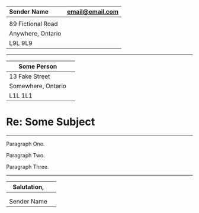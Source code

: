 |  **Sender Name** |  **email@email.com** |
| :--- | ---: |
| | |
| 89 Fictional Road | |
| Anywhere, Ontario | |
| L9L 9L9 | |

___


| Some Person |  |
| ----------- | ----------- |
| 13 Fake Street    |  |
| Somewhere, Ontario |  |
| L1L 1L1 |         |  |

# Re: Some Subject

___


Paragraph One.

Paragraph Two.

Paragraph Three.


---


| Salutation, |  |
| ----------- | ----------- |
|  |  |
|  |  |
| Sender Name |  |
